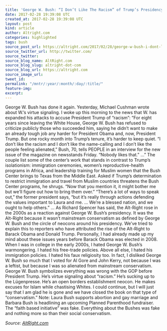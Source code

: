 ```yaml
---
title: 'George W. Bush: “I Don’t Like The Racism” of Trump’s Presidency'
date: 2017-02-28 19:39:08 UTC
created_at: 2017-02-28 19:39:08 UTC
layout: post
kind: article
author: Altright.com
categories: highlighted
tags: bush
source_post_url: https://altright.com/2017/02/28/george-w-bush-i-dont-like-the-racism-of-trumps-presidency/
source_twitter_url: http://twitter.com/
source_twitter: 
source_blog_name: AltRight.com
source_blog_slug: altright-dot-com
source_blog_url: https://altright.com
source_image_url: 
tweet_id: 
permalink: "/mntr/:year/:month/:day/:title/"
feature-img: 
excerpt: 
---
```

George W. Bush has done it again. Yesterday, Michael Cushman wrote about W.’s virtue signaling. I woke up this morning to the news that W. has expanded his attacks to accuse President Trump of “racism”: “For eight years since leaving the White House, George W. Bush has refused to criticize publicly those who succeeded him, saying he didn’t want to make an already tough job any harder for President Obama and, now, President Trump. But one rocky month into Trump’s tenure, it’s harder to keep quiet. “I don’t like the racism and I don’t like the name-calling and I don’t like the people feeling alienated,” Bush, 70, tells PEOPLE in an interview for the new issue of the magazine on newsstands Friday. “Nobody likes that.” …” The couple list some of the center’s work that stands in contrast to Trump’s isolationism: immigration ceremonies, women’s reproductive-health programs in Africa, and leadership training for Muslim women that the Bush Center brings to Texas from the Middle East. Asked if Trump’s determination to restrict immigration and travel from Muslim countries threatens the Bush Center programs, he shrugs. “Now that you mention it, it might bother me but we’ll figure out how to bring them over.” “There’s a lot of ways to speak out,” the former president says, “but it’s really through actions defending the values important to Laura and me. … We’re a blessed nation, and we ought to help others.” … As Richard Spencer has said, the Alt-Right rose in the 2000s as a reaction against George W. Bush’s presidency. It was the Alt-Right because it wasn’t mainstream conservatism as defined by George W. Bush and the circle of neocons around his presidency. We’ve tried to explain this to reporters who have attributed the rise of the Alt-Right to Barack Obama and Donald Trump. Personally, I had already made up my mind about these issues years before Barack Obama was elected in 2008. When I was in college in the early 2000s, I hated George W. Bush’s warmongering. I hated his free-trade policies. Above all else, I hated his immigration policies. I hated his faux religiosity too. In fact, I disliked George W. Bush so much that I voted for Al Gore and John Kerry, not because I was a leftist, but because I was so alienated from mainstream conservatism. George W. Bush symbolizes everything was wrong with the GOP before President Trump. He’s virtue signaling about “racism.” He’s sucking up to the Lügenpresse. He’s an open borders establishment neocon. He makes excuses for Islam while chastising Whites. I could continue, but I will just say that I am glad he is gone and we have closed the book on that type of “conservatism.” Note: Laura Bush supports abortion and gay marriage and Barbara Bush is headlining an upcoming Planned Parenthood fundraiser. The “faith based initiative” was fake. Everything about the Bushes was fake and nothing more so than their social conservatism.<div class="">
    <i>Source: <a href="https://altright.com">AltRight.com</a></i>
</div>
